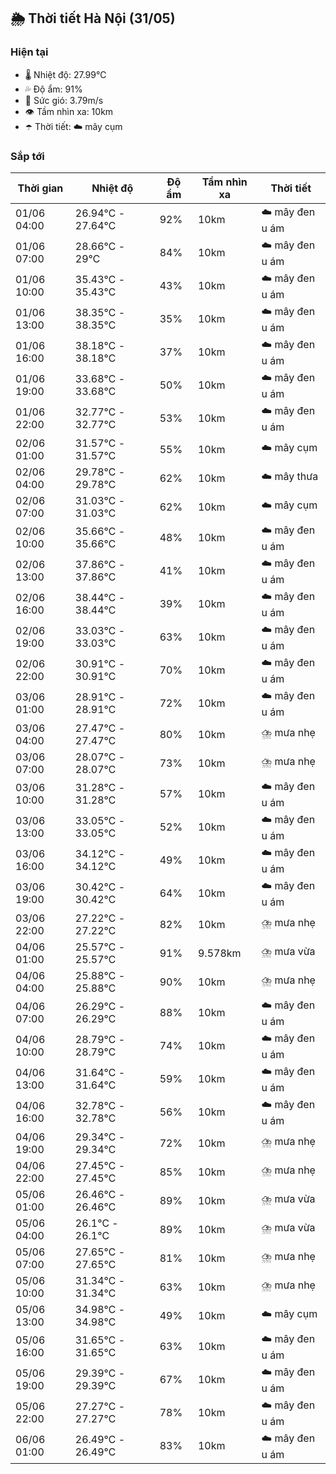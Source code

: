 ## 🌦️ Thời tiết Hà Nội (31/05)

### Hiện tại

- 🌡️ Nhiệt độ: 27.99℃
- 💦 Độ ẩm: 91%
- 💨 Sức gió: 3.79m/s
- 👁️ Tầm nhìn xa: 10km
- ☂️ Thời tiết: ☁️ mây cụm

### Sắp tới

| Thời gian | Nhiệt độ | Độ ẩm | Tầm nhìn xa | Thời tiết |
| --- | --- | --- | --- | --- |
| 01/06 04:00 | 26.94℃ - 27.64℃ | 92% | 10km | ☁️ mây đen u ám |
| 01/06 07:00 | 28.66℃ - 29℃ | 84% | 10km | ☁️ mây đen u ám |
| 01/06 10:00 | 35.43℃ - 35.43℃ | 43% | 10km | ☁️ mây đen u ám |
| 01/06 13:00 | 38.35℃ - 38.35℃ | 35% | 10km | ☁️ mây đen u ám |
| 01/06 16:00 | 38.18℃ - 38.18℃ | 37% | 10km | ☁️ mây đen u ám |
| 01/06 19:00 | 33.68℃ - 33.68℃ | 50% | 10km | ☁️ mây đen u ám |
| 01/06 22:00 | 32.77℃ - 32.77℃ | 53% | 10km | ☁️ mây đen u ám |
| 02/06 01:00 | 31.57℃ - 31.57℃ | 55% | 10km | ☁️ mây cụm |
| 02/06 04:00 | 29.78℃ - 29.78℃ | 62% | 10km | ☁️ mây thưa |
| 02/06 07:00 | 31.03℃ - 31.03℃ | 62% | 10km | ☁️ mây cụm |
| 02/06 10:00 | 35.66℃ - 35.66℃ | 48% | 10km | ☁️ mây đen u ám |
| 02/06 13:00 | 37.86℃ - 37.86℃ | 41% | 10km | ☁️ mây đen u ám |
| 02/06 16:00 | 38.44℃ - 38.44℃ | 39% | 10km | ☁️ mây đen u ám |
| 02/06 19:00 | 33.03℃ - 33.03℃ | 63% | 10km | ☁️ mây đen u ám |
| 02/06 22:00 | 30.91℃ - 30.91℃ | 70% | 10km | ☁️ mây đen u ám |
| 03/06 01:00 | 28.91℃ - 28.91℃ | 72% | 10km | ☁️ mây đen u ám |
| 03/06 04:00 | 27.47℃ - 27.47℃ | 80% | 10km | ⛈️ mưa nhẹ |
| 03/06 07:00 | 28.07℃ - 28.07℃ | 73% | 10km | ⛈️ mưa nhẹ |
| 03/06 10:00 | 31.28℃ - 31.28℃ | 57% | 10km | ☁️ mây đen u ám |
| 03/06 13:00 | 33.05℃ - 33.05℃ | 52% | 10km | ☁️ mây đen u ám |
| 03/06 16:00 | 34.12℃ - 34.12℃ | 49% | 10km | ☁️ mây đen u ám |
| 03/06 19:00 | 30.42℃ - 30.42℃ | 64% | 10km | ☁️ mây đen u ám |
| 03/06 22:00 | 27.22℃ - 27.22℃ | 82% | 10km | ⛈️ mưa nhẹ |
| 04/06 01:00 | 25.57℃ - 25.57℃ | 91% | 9.578km | ⛈️ mưa vừa |
| 04/06 04:00 | 25.88℃ - 25.88℃ | 90% | 10km | ⛈️ mưa nhẹ |
| 04/06 07:00 | 26.29℃ - 26.29℃ | 88% | 10km | ☁️ mây đen u ám |
| 04/06 10:00 | 28.79℃ - 28.79℃ | 74% | 10km | ☁️ mây đen u ám |
| 04/06 13:00 | 31.64℃ - 31.64℃ | 59% | 10km | ☁️ mây đen u ám |
| 04/06 16:00 | 32.78℃ - 32.78℃ | 56% | 10km | ☁️ mây đen u ám |
| 04/06 19:00 | 29.34℃ - 29.34℃ | 72% | 10km | ⛈️ mưa nhẹ |
| 04/06 22:00 | 27.45℃ - 27.45℃ | 85% | 10km | ⛈️ mưa nhẹ |
| 05/06 01:00 | 26.46℃ - 26.46℃ | 89% | 10km | ⛈️ mưa vừa |
| 05/06 04:00 | 26.1℃ - 26.1℃ | 89% | 10km | ⛈️ mưa vừa |
| 05/06 07:00 | 27.65℃ - 27.65℃ | 81% | 10km | ⛈️ mưa nhẹ |
| 05/06 10:00 | 31.34℃ - 31.34℃ | 63% | 10km | ⛈️ mưa nhẹ |
| 05/06 13:00 | 34.98℃ - 34.98℃ | 49% | 10km | ☁️ mây cụm |
| 05/06 16:00 | 31.65℃ - 31.65℃ | 63% | 10km | ☁️ mây đen u ám |
| 05/06 19:00 | 29.39℃ - 29.39℃ | 67% | 10km | ☁️ mây đen u ám |
| 05/06 22:00 | 27.27℃ - 27.27℃ | 78% | 10km | ☁️ mây đen u ám |
| 06/06 01:00 | 26.49℃ - 26.49℃ | 83% | 10km | ☁️ mây đen u ám |
